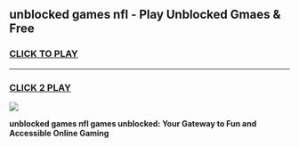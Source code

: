 
## unblocked games nfl - Play Unblocked Gmaes & Free
<h3>
<a href="https://premium.freeplayer.one?title=unblocked_games_nfl&ref=19F">CLICK TO PLAY</a></h3>
<hr>

<h3>
<a href="https://premium.freeplayer.one?title=unblocked_games_nfl&ref=19F">CLICK 2 PLAY</a>
  
</h3>

<a href="https://premium.freeplayer.one?title=unblocked_games_nfl&ref=19F/"><img src="https://clearcache.store/games.png"></a>


**unblocked games nfl games unblocked: Your Gateway to Fun and Accessible Online Gaming**
